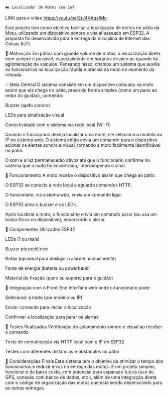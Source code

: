 	🏍️ Localizador de Motos com IoT
LINK para o video https://youtu.be/2tJ4KAqsfMc.

Este projeto tem como objetivo facilitar a localização de motos no pátio da Motu, utilizando um dispositivo sonoro e visual baseado em ESP32. A proposta foi desenvolvida para a entrega da disciplina de Internet das Coisas (IoT).

📌 Motivação
Em pátios com grande volume de motos, a visualização direta nem sempre é possível, especialmente em horários de pico ou quando há aglomeração de veículos. Pensando nisso, criamos um sistema que auxilia os funcionários na localização rápida e precisa da moto no momento da retirada.

💡 Ideia Central
O sistema consiste em um dispositivo colocado na moto assim que ela chega no pátio, preso de forma simples (como um pano ao redor do guidão), contendo:

Buzzer (apito sonoro)

LEDs para sinalização visual

Conectividade com o sistema via rede local (Wi-Fi)

Quando o funcionário deseja localizar uma moto, ele seleciona o modelo ou IP no sistema web. O sistema então envia um comando para o dispositivo acionar os alertas sonoro e visual, tornando a moto facilmente identificável no pátio.

O som e a luz permanecerão ativos até que o funcionário confirme no sistema que a moto foi encontrada, interrompendo o sinal.

🧠 Funcionamento
A moto recebe o dispositivo assim que chega ao pátio.

O ESP32 se conecta à rede local e aguarda comandos HTTP.

O funcionário, via sistema web, envia um comando ligar.

O ESP32 ativa o buzzer e os LEDs.

Após localizar a moto, o funcionário envia um comando parar (ou usa um botão físico no dispositivo), encerrando o alerta.

🔧 Componentes Utilizados
ESP32

LEDs (1 ou mais)

Buzzer piezoelétrico

Botão (opcional para desligar o alarme manualmente)

Fonte de energia (bateria ou powerbank)

Material de fixação (pano ou suporte para o guidão)

📲 Integração com o Front-End
Interface web onde o funcionário pode:

Selecionar a moto (por modelo ou IP)

Enviar comando para iniciar a localização

Confirmar a localização para parar os alertas

🧪 Testes Realizados
Verificação do acionamento sonoro e visual ao receber o comando

Teste de comunicação via HTTP local com o IP do ESP32

Testes com diferentes distâncias e obstáculos no pátio

📝 Considerações Finais
Este sistema tem o objetivo de otimizar o tempo dos funcionários e reduzir erros na entrega das motos. É um projeto simples, funcional e de baixo custo, com potencial para expansão futura (uso de GPS, conexão com banco de dados, etc.), além de uma integração direta com o código de organização das motos que está sendo desenvolvido para as outras entregas.
